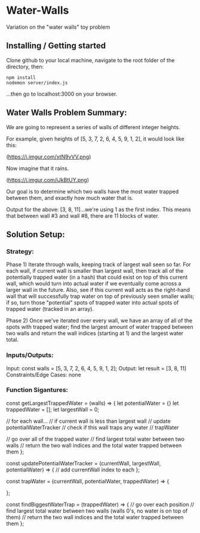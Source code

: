 # Water-Walls
Variation on the "water walls" toy problem

## Installing / Getting started

Clone github to your local machine, navigate to the root folder of the directory, then:

```shell
npm install
nodemon server/index.js
```

...then go to localhost:3000 on your browser.

## Water Walls Problem Summary: 

We are going to represent a series of walls of different integer heights.

For example, given heights of [5, 3, 7, 2, 6, 4, 5, 9, 1, 2], it would look like this:

(https://i.imgur.com/xtN9vVV.png)

Now imagine that it rains.

(https://i.imgur.com/jJkBtUY.png)

Our goal is to determine which two walls have the most water trapped between them, and exactly how much water that is.

Output for the above: [3, 8, 11]...we're using 1 as the first index. This means that between wall #3 and wall #8, there are 11 blocks of water.

## Solution Setup:

### Strategy: 

Phase 1) Iterate through walls, keeping track of largest wall seen so far. For each wall, if current wall is smaller than largest wall, then track all of the potentially trapped water (in a hash) that could exist on top of this current wall, which would turn into actual water if we eventually come across a larger wall in the future. Also, see if this current wall acts as the right-hand wall that will successfully trap water on top of previously seen smaller walls; if so, turn those "potential" spots of trapped water into actual spots of trapped water (tracked in an array). 

Phase 2) Once we've iterated over every wall, we have an array of all of the spots with trapped water; find the largest amount of water trapped between two walls and return the wall indices (starting at 1) and the largest water total.

### Inputs/Outputs:

Input: const walls = [5, 3, 7, 2, 6, 4, 5, 9, 1, 2];
Output: let result = [3, 8, 11]
Constraints/Edge Cases: none

### Function Sigantures:

const getLargestTrappedWater = (walls) => {
  let potentialWater = {}
  let trappedWater = [];
  let largestWall = 0;

  // for each wall...
    // if current wall is less than largest wall
      // update potentialWaterTracker
    // check if this wall traps any water
      // trapWater

  
  // go over all of the trapped water
    // find largest total water between two walls
    // return the two wall indices and the total water trapped between them
};

const updatePotentialWaterTracker = (currentWall, largestWall, potentialWater) => {
  // add currentWall index to each 
};

const trapWater = (currentWall, potentialWater, trappedWater) => {
  
};

const findBiggestWaterTrap = (trappedWater) => {
  // go over each position
    // find largest total water between two walls (walls 0's, no water is on top of them)
  // return the two wall indices and the total water trapped between them
};
